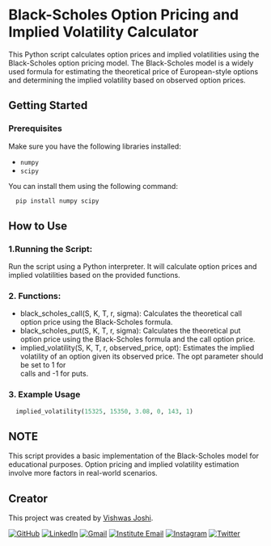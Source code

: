# Black-Scholes Option Pricing and Implied Volatility Calculator

This Python script calculates option prices and implied volatilities using the Black-Scholes option pricing model. The Black-Scholes model is a widely used formula for estimating the theoretical price of European-style options and determining the implied volatility based on observed option prices.

## Getting Started

### Prerequisites
Make sure you have the following libraries installed:
- `numpy`
- `scipy`

You can install them using the following command:

```bash
  pip install numpy scipy
```


## How to Use
### 1.Running the Script: 
  Run the script using a Python interpreter. It will calculate option prices and implied volatilities based on the provided functions.

### 2. Functions:

- black_scholes_call(S, K, T, r, sigma): Calculates the theoretical call option price using the Black-Scholes formula.
- black_scholes_put(S, K, T, r, sigma): Calculates the theoretical put option price using the Black-Scholes formula and the call option price.
- implied_volatility(S, K, T, r, observed_price, opt): Estimates the implied volatility of an option given its observed price. The opt parameter should be set to 1 for     
  calls and -1 for puts.

### 3. Example Usage
```python
  implied_volatility(15325, 15350, 3.08, 0, 143, 1)
```

## NOTE
This script provides a basic implementation of the Black-Scholes model for educational purposes. Option pricing and implied volatility estimation involve more factors in real-world scenarios.


## Creator

This project was created by [Vishwas Joshi](https://github.com/vishwasjoshi2019).


[![GitHub](https://img.shields.io/badge/GitHub-%40vishwasjoshi2019-blue)](https://github.com/vishwasjoshi2019)
[![LinkedIn](https://img.shields.io/badge/LinkedIn-%40vishwasjoshi2019-blue)](https://www.linkedin.com/in/vishwasjoshi2019/)
[![Gmail](https://img.shields.io/badge/Gmail-vishwasjoshi2019%40gmail.com-red)](mailto:vishwasjoshi2019@gmail.com)
[![Institute Email](https://img.shields.io/badge/Institute%20Email-vishwas.j%40iitgn.ac.in-red)](mailto:vishwas.j@iitgn.ac.in)
[![Instagram](https://img.shields.io/badge/Instagram-%40cursed__geek-orange)](https://www.instagram.com/cursed_geek/)
[![Twitter](https://img.shields.io/badge/Twitter-%40Vishwas79116150-blue)](https://twitter.com/Vishwas79116150)
